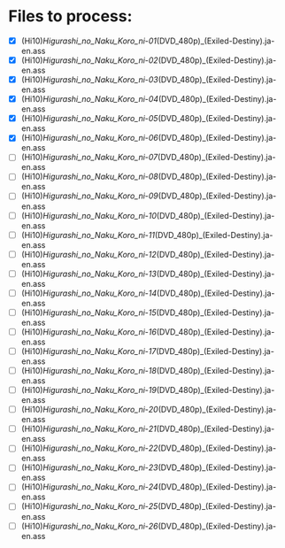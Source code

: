 # Files to process:
- [x] (Hi10)_Higurashi_no_Naku_Koro_ni_-_01_(DVD_480p)_(Exiled-Destiny).ja-en.ass
- [x] (Hi10)_Higurashi_no_Naku_Koro_ni_-_02_(DVD_480p)_(Exiled-Destiny).ja-en.ass
- [x] (Hi10)_Higurashi_no_Naku_Koro_ni_-_03_(DVD_480p)_(Exiled-Destiny).ja-en.ass
- [x] (Hi10)_Higurashi_no_Naku_Koro_ni_-_04_(DVD_480p)_(Exiled-Destiny).ja-en.ass
- [x] (Hi10)_Higurashi_no_Naku_Koro_ni_-_05_(DVD_480p)_(Exiled-Destiny).ja-en.ass
- [x] (Hi10)_Higurashi_no_Naku_Koro_ni_-_06_(DVD_480p)_(Exiled-Destiny).ja-en.ass
- [ ] (Hi10)_Higurashi_no_Naku_Koro_ni_-_07_(DVD_480p)_(Exiled-Destiny).ja-en.ass
- [ ] (Hi10)_Higurashi_no_Naku_Koro_ni_-_08_(DVD_480p)_(Exiled-Destiny).ja-en.ass
- [ ] (Hi10)_Higurashi_no_Naku_Koro_ni_-_09_(DVD_480p)_(Exiled-Destiny).ja-en.ass
- [ ] (Hi10)_Higurashi_no_Naku_Koro_ni_-_10_(DVD_480p)_(Exiled-Destiny).ja-en.ass
- [ ] (Hi10)_Higurashi_no_Naku_Koro_ni_-_11_(DVD_480p)_(Exiled-Destiny).ja-en.ass
- [ ] (Hi10)_Higurashi_no_Naku_Koro_ni_-_12_(DVD_480p)_(Exiled-Destiny).ja-en.ass
- [ ] (Hi10)_Higurashi_no_Naku_Koro_ni_-_13_(DVD_480p)_(Exiled-Destiny).ja-en.ass
- [ ] (Hi10)_Higurashi_no_Naku_Koro_ni_-_14_(DVD_480p)_(Exiled-Destiny).ja-en.ass
- [ ] (Hi10)_Higurashi_no_Naku_Koro_ni_-_15_(DVD_480p)_(Exiled-Destiny).ja-en.ass
- [ ] (Hi10)_Higurashi_no_Naku_Koro_ni_-_16_(DVD_480p)_(Exiled-Destiny).ja-en.ass
- [ ] (Hi10)_Higurashi_no_Naku_Koro_ni_-_17_(DVD_480p)_(Exiled-Destiny).ja-en.ass
- [ ] (Hi10)_Higurashi_no_Naku_Koro_ni_-_18_(DVD_480p)_(Exiled-Destiny).ja-en.ass
- [ ] (Hi10)_Higurashi_no_Naku_Koro_ni_-_19_(DVD_480p)_(Exiled-Destiny).ja-en.ass
- [ ] (Hi10)_Higurashi_no_Naku_Koro_ni_-_20_(DVD_480p)_(Exiled-Destiny).ja-en.ass
- [ ] (Hi10)_Higurashi_no_Naku_Koro_ni_-_21_(DVD_480p)_(Exiled-Destiny).ja-en.ass
- [ ] (Hi10)_Higurashi_no_Naku_Koro_ni_-_22_(DVD_480p)_(Exiled-Destiny).ja-en.ass
- [ ] (Hi10)_Higurashi_no_Naku_Koro_ni_-_23_(DVD_480p)_(Exiled-Destiny).ja-en.ass
- [ ] (Hi10)_Higurashi_no_Naku_Koro_ni_-_24_(DVD_480p)_(Exiled-Destiny).ja-en.ass
- [ ] (Hi10)_Higurashi_no_Naku_Koro_ni_-_25_(DVD_480p)_(Exiled-Destiny).ja-en.ass
- [ ] (Hi10)_Higurashi_no_Naku_Koro_ni_-_26_(DVD_480p)_(Exiled-Destiny).ja-en.ass